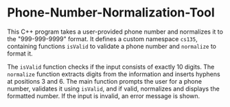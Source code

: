 # Phone-Number-Normalization-Tool

This C++ program takes a user-provided phone number and normalizes it to the "999-999-9999" format. It defines a custom namespace `cs135`, containing functions `isValid` to validate a phone number and `normalize` to format it. 

The `isValid` function checks if the input consists of exactly 10 digits. The `normalize` function extracts digits from the information and inserts hyphens at positions 3 and 6. The main function prompts the user for a phone number, validates it using `isValid`, and if valid, normalizes and displays the formatted number. If the input is invalid, an error message is shown.
